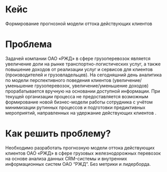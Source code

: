 # Кейс
Формирование прогнозной модели оттока действующих клиентов

# Проблема
Задачей компании ОАО «РЖД» в сфере грузоперевозок является увеличение доли на рынке транспортно-логистических услуг, а также повышение доходов от реализации услуг и сервисов для клиентов (производителей и грузовладельцев). На сегодняшний день аналитика по модели перспективного поведения клиентов (увеличение/уменьшение грузоперевозок, увеличение/уменьшение доходов) прорабатывается вручную на основании доступной информации. При текущей организации процесса не предоставляется возможным формирование новой бизнес-модели работы сотрудника с учётом минимизации рутинных процессов и подготовки предиктивных мероприятий, направленных на удержание действующих клиентов .

# Как решить проблему?
Необходимо разработать прогнозную модели оттока действующих клиентов ОАО «РЖД» в сфере грузовых железнодорожных перевозок на основе анализа данных CRM-системы и внутренних информационных систем ОАО “РЖД”. Без метрики и лидерборда.
